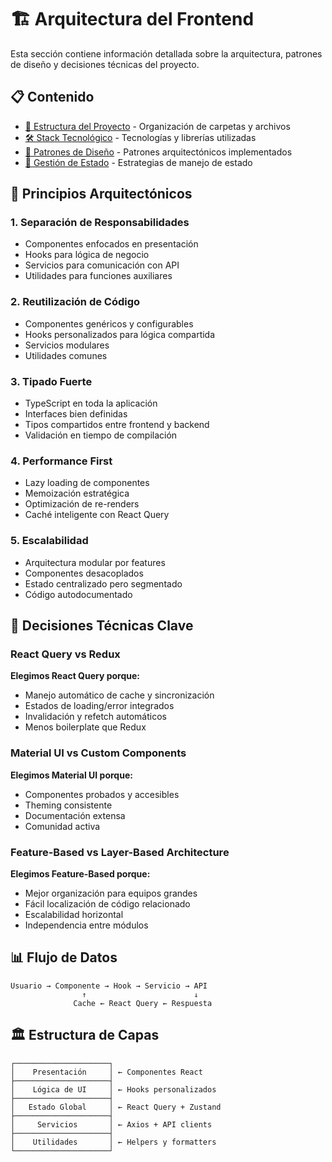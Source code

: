 # 🏗️ Arquitectura del Frontend

Esta sección contiene información detallada sobre la arquitectura, patrones de diseño y decisiones técnicas del proyecto.

## 📋 Contenido

- [📁 Estructura del Proyecto](./project-structure.md) - Organización de carpetas y archivos
- [🛠️ Stack Tecnológico](./tech-stack.md) - Tecnologías y librerías utilizadas
- [🎨 Patrones de Diseño](./design-patterns.md) - Patrones arquitectónicos implementados
- [🔄 Gestión de Estado](./state-management.md) - Estrategias de manejo de estado

## 🎯 Principios Arquitectónicos

### 1. **Separación de Responsabilidades**

- Componentes enfocados en presentación
- Hooks para lógica de negocio
- Servicios para comunicación con API
- Utilidades para funciones auxiliares

### 2. **Reutilización de Código**

- Componentes genéricos y configurables
- Hooks personalizados para lógica compartida
- Servicios modulares
- Utilidades comunes

### 3. **Tipado Fuerte**

- TypeScript en toda la aplicación
- Interfaces bien definidas
- Tipos compartidos entre frontend y backend
- Validación en tiempo de compilación

### 4. **Performance First**

- Lazy loading de componentes
- Memoización estratégica
- Optimización de re-renders
- Caché inteligente con React Query

### 5. **Escalabilidad**

- Arquitectura modular por features
- Componentes desacoplados
- Estado centralizado pero segmentado
- Código autodocumentado

## 🔧 Decisiones Técnicas Clave

### React Query vs Redux

**Elegimos React Query porque:**

- Manejo automático de cache y sincronización
- Estados de loading/error integrados
- Invalidación y refetch automáticos
- Menos boilerplate que Redux

### Material UI vs Custom Components

**Elegimos Material UI porque:**

- Componentes probados y accesibles
- Theming consistente
- Documentación extensa
- Comunidad activa

### Feature-Based vs Layer-Based Architecture

**Elegimos Feature-Based porque:**

- Mejor organización para equipos grandes
- Fácil localización de código relacionado
- Escalabilidad horizontal
- Independencia entre módulos

## 📊 Flujo de Datos

```
Usuario → Componente → Hook → Servicio → API
                ↑                        ↓
              Cache ← React Query ← Respuesta
```

## 🏛️ Estructura de Capas

```
┌─────────────────────┐
│    Presentación     │ ← Componentes React
├─────────────────────┤
│    Lógica de UI     │ ← Hooks personalizados
├─────────────────────┤
│   Estado Global     │ ← React Query + Zustand
├─────────────────────┤
│     Servicios       │ ← Axios + API clients
├─────────────────────┤
│    Utilidades       │ ← Helpers y formatters
└─────────────────────┘
```

